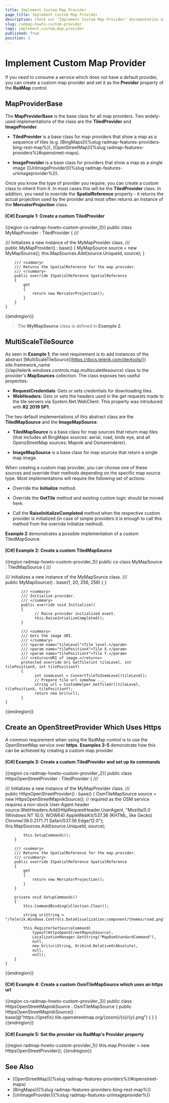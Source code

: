 ```yaml
---
title: Implement Custom Map Provider
page_title: Implement Custom Map Provider
description: Check our "Implement Custom Map Provider" documentation article for the RadMap WPF control.
slug: radmap-howto-custom-provider
tags: implement,custom,map,provider
published: True
position: 1
---
```


# Implement Custom Map Provider

If you need to consume a service which does not have a default provider, you can create a custom map provider and set it as the **Provider** property of the **RadMap** control.

## MapProviderBase

The **MapProviderBase** is the base class for all map providers. Two widely-used implementations of the class are the __TiledProvider__ and __ImageProvider__.

* __TiledProvider__ is a base class for map providers that show a map as a sequence of tiles (e.g. [BingMaps]({%slug radmap-features-providers-bing-rest-map%}), [OpenStreetMap]({%slug radmap-features-providers%}#openstreet-maps).

* __ImageProvider__ is a base class for providers that show a map as a single image ([UriImageProvider]({%slug radmap-features-uriimageprovider%})). 

Once you know the type of provider you require, you can create a custom class to inherit from it. In most cases this will be the __TiledProvider__ class. In addition, you need to override the **SpatialReference** property - it returns the actual projection used by the provider and most often returns an instance of the __MercatorProjection__ class.

#### __[C#] Example 1: Create a custom TiledProvider__
{{region cs-radmap-howto-custom-provider_0}}
	public class MyMapProvider : TiledProvider
	{
		/// <summary>
		/// Initializes a new instance of the MyMapProvider class.
		/// </summary>
		public MyMapProvider()
				: base()
		{
			MyMapSource source = new MyMapSource();
			this.MapSources.Add(source.UniqueId, source);
		}

		/// <summary>
		/// Returns the SpatialReference for the map provider.
		/// </summary>
		public override ISpatialReference SpatialReference
		{
			get
			{
				return new MercatorProjection();
			}
		}
	}
{{endregion}}

>The **MyMapSource** class is defined in **Example 2**.

## MultiScaleTileSource

As seen in **Example 1**, the next requirement is to add instances of the abstract [MultiScaleTileSource](https://docs.telerik.com/devtools/{{ site.framework_name }}/api/telerik.windows.controls.map.multiscaletilesource) class to the provider's **MapSources** collection. The class exposes two useful properties:

* **RequestCredentials**: Gets or sets credentials for downloading tiles.
* **WebHeaders**: Gets or sets the headers used in the get requests made to the tile servers via System.Net.WebClient. This property was introduced with **R2 2019 SP1**.

The two default implementations of this abstract class are the __TiledMapSource__ and the __ImageMapSource__.

* __TiledMapSource__ is a base class for map sources that return map tiles (that includes all BingMaps sources: aerial, road, birds eye, and all OpensStreetMap sources: Mapnik and Osmarenderer).

* __ImageMapSource__ is a base class for map sources that return a single map image.

When creating a custom map provider, you can choose one of these sources and override their methods depending on the specific map source type. Most implementations will require the following set of actions:

* Override the __Initialize__ method.

* Override the __GetTile__ method and existing custom logic should be moved here.

* Call the __RaiseInitializeCompleted__ method when the respective custom provider is initialized (in case of simple providers it is enough to call this method from the override Initialize method).

**Example 2** demonstrates a possible implementation of a custom TiledMapSource.

#### __[C#] Example 2: Create a custom TiledMapSource__
{{region radmap-howto-custom-provider_1}}
	public cs-class MyMapSource : TiledMapSource
	{
	       /// <summary>
	       /// Initializes a new instance of the MyMapSource class.
	       /// </summary>
	       public MyMapSource()
	             : base(1, 20, 256, 256)
	       {
	       }
		   
	       /// <summary>
	       /// Initialize provider.
	       /// </summary>
	       public override void Initialize()
	       {
	             // Raise provider initialized event.
	             this.RaiseIntializeCompleted();
	       }

	       /// <summary>
	       /// Gets the image URI.
	       /// </summary>
	       /// <param name="tileLevel">Tile level.</param>
	       /// <param name="tilePositionX">Tile X.</param>
	       /// <param name="tilePositionY">Tile Y.</param>
	       /// <returns>URI of image.</returns>
	       protected override Uri GetTile(int tileLevel, int tilePositionX, int tilePositionY)
	       {
	             int zoomLevel = ConvertTileToZoomLevel(tileLevel);
	             // Prepare tile url somehow ...
	             string url = CustomHelper.GetTileUrl(tileLevel, tilePositionX, tilePositionY);
	             return new Uri(url);
	       }
	}
{{endregion}}

## Create an OpenStreetProvider Which Uses Https

A common requirement when using the RadMap control is to use the OpenStreetMap service over **https**. **Examples 3-5** demonstrate how this can be achieved by creating a custom map provider.

#### __[C#] Example 3: Create a custom TiledProvider and set up its commands__
{{region cs-radmap-howto-custom-provider_2}}
	public class HttpsOpenStreetProvider : TiledProvider
    {
        /// <summary>
        /// Initializes a new instance of the MyMapProvider class.
        /// </summary>
        public HttpsOpenStreetProvider()
              : base()
        {
            OsmTileMapSource source = new HttpsOpenStreetMapnikSource();
			// required as the OSM service requires a non-stock User-Agent header
            source.WebHeaders.Add(HttpRequestHeader.UserAgent, "Mozilla/5.0 (Windows NT 10.0; WOW64) AppleWebKit/537.36 (KHTML, like Gecko) Chrome/39.0.2171.71 Safari/537.36 Edge/12.0");
            this.MapSources.Add(source.UniqueId, source);
 
            this.SetupCommands();
        }

        /// <summary>
        /// Returns the SpatialReference for the map provider.
        /// </summary>
        public override ISpatialReference SpatialReference
        {
            get
            {
                return new MercatorProjection();
            }
        }
 
        private void SetupCommands()
        {
            this.CommandBindingCollection.Clear();
 
            string uriString = "/Telerik.Windows.Controls.DataVisualization;component/themes/road.png";
 
            this.RegisterSetSourceCommand(
                typeof(HttpsOpenStreetMapnikSource),
                LocalizationManager.GetString("MapOsmStandardCommand"),
                null,
                new Uri(uriString, UriKind.RelativeOrAbsolute),
                null,
                null);
        }
    }
{{endregion}}

#### __[C#] Example 4: Create a custom OsmTileMapSource which uses an https url__
{{region cs-radmap-howto-custom-provider_3}}
    public class HttpsOpenStreetMapnikSource : OsmTileMapSource
    {
        public HttpsOpenStreetMapnikSource() : base(@"https://{prefix}.tile.openstreetmap.org/{zoom}/{x}/{y}.png")
        {
        }
    }
{{endregion}}

#### __[C#] Example 5: Set the provider via RadMap's Provider property__
{{region radmap-howto-custom-provider_1}}
	this.map.Provider = new HttpsOpenStreetProvider();
{{endregion}}

## See Also

* [OpenStreetMap]({%slug radmap-features-providers%})#openstreet-maps)
* [BingMaps]({%slug radmap-features-providers-bing-rest-map%})
* [UriImageProvider]({%slug radmap-features-uriimageprovider%})
